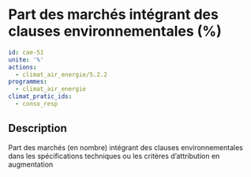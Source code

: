 # Part des marchés intégrant des clauses environnementales (%)
```yaml
id: cae-51
unite: '%'
actions:
  - climat_air_energie/5.2.2
programmes:
  - climat_air_energie
climat_pratic_ids:
  - conso_resp
```
## Description
Part des marchés (en nombre) intégrant des clauses environnementales dans les spécifications techniques ou les critères d’attribution en augmentation




